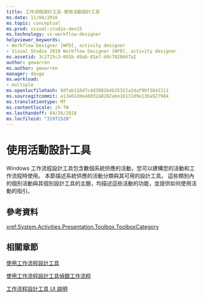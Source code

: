 ```yaml
---
title: 工作流程設計工具-使用活動設計工具
ms.date: 11/04/2016
ms.topic: conceptual
ms.prod: visual-studio-dev15
ms.technology: vs-workflow-designer
helpviewer_keywords:
- Workflow Designer [WFD], activity designer
- Visual Studio 2010 Workflow Designer [WFD], activity designer
ms.assetid: 3c2725c3-091b-49ab-81e7-d4c7028d47a2
author: gewarren
ms.author: gewarren
manager: douge
ms.workload:
- multiple
ms.openlocfilehash: 8dfab116d7c4d3882b4b35322a24af90f3842211
ms.sourcegitcommit: e13e61ddea6032a8282abe16131d9e136a927984
ms.translationtype: MT
ms.contentlocale: zh-TW
ms.lasthandoff: 04/26/2018
ms.locfileid: "31971528"
---
```

# <a name="using-the-activity-designers"></a>使用活動設計工具

Windows 工作流程設計工具包含數個系統供應的活動，您可以建構您的活動和工作流程時使用。 本節描述系統供應的活動分類與其可用的設計工具。 這些類別內的個別活動與其個別設計工具的主題，均描述這些活動的功能，並提供如何使用活動的指引。

## <a name="reference"></a>參考資料

<xref:System.Activities.Presentation.Toolbox.ToolboxCategory>

## <a name="related-sections"></a>相關章節

 [使用工作流程設計工具](../workflow-designer/using-the-workflow-designer.md)

 [使用工作流程設計工具偵錯工作流程](../workflow-designer/debugging-workflows-with-the-workflow-designer.md)

 [工作流程設計工具 UI 說明](../workflow-designer/workflow-designer-ui-help.md)